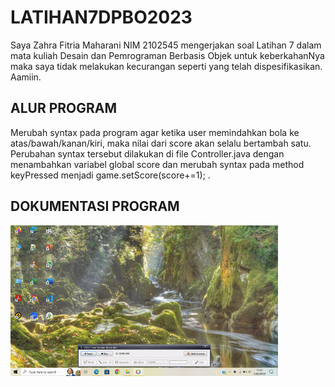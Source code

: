 # LATIHAN7DPBO2023

Saya Zahra Fitria Maharani NIM 2102545 mengerjakan soal Latihan 7 dalam mata kuliah Desain dan Pemrograman Berbasis Objek untuk keberkahanNya maka saya tidak melakukan kecurangan seperti yang telah dispesifikasikan. Aamiin.

## ALUR PROGRAM

Merubah syntax pada program agar ketika user memindahkan bola ke atas/bawah/kanan/kiri, maka nilai dari score akan selalu bertambah satu. Perubahan syntax tersebut dilakukan di file Controller.java dengan menambahkan variabel global score dan merubah syntax pada method keyPressed menjadi game.setScore(score+=1); .

## DOKUMENTASI PROGRAM

<img src="https://github.com/zahraftrm/LATIHAN7DPBO2023/blob/main/Dokumentasi%20Program.gif" width=85% height=85%>
